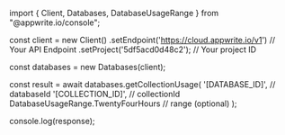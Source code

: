 import { Client, Databases, DatabaseUsageRange } from "@appwrite.io/console";

const client = new Client()
    .setEndpoint('https://cloud.appwrite.io/v1') // Your API Endpoint
    .setProject('5df5acd0d48c2'); // Your project ID

const databases = new Databases(client);

const result = await databases.getCollectionUsage(
    '[DATABASE_ID]', // databaseId
    '[COLLECTION_ID]', // collectionId
    DatabaseUsageRange.TwentyFourHours // range (optional)
);

console.log(response);
